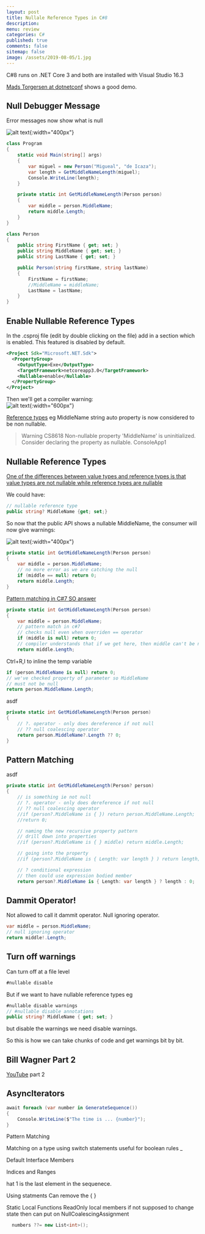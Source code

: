 ```yaml
---
layout: post
title: Nullale Reference Types in C#8
description: 
menu: review
categories: C# 
published: true 
comments: false     
sitemap: false
image: /assets/2019-08-05/1.jpg
---
```

C#8 runs on .NET Core 3 and both are installed with Visual Studio 16.3

[Mads Torgersen at dotnetconf](https://www.youtube.com/watch?v=TJiLhRPgyq4&list=PLReL099Y5nRd04p81Q7p5TtyjCrj9tz1t&index=3&t=0s) shows a good demo.

## Null Debugger Message

Error messages now show what is null

![alt text](/assets/2019-09-29/1.jpg "Shows where null actually is"){:width="400px"}

```cs
class Program
{
    static void Main(string[] args)
    {
        var miguel = new Person("Migueal", "de Icaza");
        var length = GetMiddleNameLength(miguel);
        Console.WriteLine(length);
    }

    private static int GetMiddleNameLength(Person person)
    {
        var middle = person.MiddleName;
        return middle.Length;
    }
}

class Person
{
    public string FirstName { get; set; }
    public string MiddleName { get; set; }
    public string LastName { get; set; }

    public Person(string firstName, string lastName)
    {
        FirstName = firstName;
        //MiddleName = middleName;
        LastName = lastName;
    }
}
```

## Enable Nullable Reference Types

In the .csproj file (edit by double clicking on the file) add in a <Nullable> section which is enabled. This featured is disabled by default.

```xml
<Project Sdk="Microsoft.NET.Sdk">
  <PropertyGroup>
    <OutputType>Exe</OutputType>
    <TargetFramework>netcoreapp3.0</TargetFramework>
    <Nullable>enable</Nullable>
  </PropertyGroup>
</Project>
```

Then we'll get a compiler warning:  
![alt text](/assets/2019-09-29/2.jpg ""){:width="600px"}

[Reference types](/2019/01/17/Value-Types-and-Reference-Types) eg MiddleName string auto property is now considered to be non nullable.

> Warning CS8618 Non-nullable property 'MiddleName' is uninitialized. Consider declaring the property as nullable.	ConsoleApp1	

## Nullable Reference Types

[One of the differences between value types and reference types is that value types are not nullable while reference types are nullable](https://www.telerik.com/blogs/c-8-nullable-references)

We could have:

```cs
// nullable reference type
public string? MiddleName {get; set;}
```

So now that the public API shows a nullable MiddleName, the consumer will now give warnings:

![alt text](/assets/2019-09-29/3.jpg "Dereference of possible null reference"){:width="400px"}

```cs
private static int GetMiddleNameLength(Person person)
{
    var middle = person.MiddleName;
    // no more error as we are catching the null
    if (middle == null) return 0;
    return middle.Length;
}
```

[Pattern matching in C#7 SO answer](https://stackoverflow.com/a/43295208/26086)

```cs
private static int GetMiddleNameLength(Person person)
{
    var middle = person.MiddleName;
    // pattern match in c#7
    // checks null even when overriden == operator
    if (middle is null) return 0;
    // compiler understands that if we get here, then middle can't be null (flow analysis of code)
    return middle.Length;
```

Ctrl+R,I to inline the temp variable

```cs
if (person.MiddleName is null) return 0;
// we've checked property of parameter so MiddleName
// must not be null
return person.MiddleName.Length;
```
asdf

```cs
private static int GetMiddleNameLength(Person person)
{
    // ?. operator - only does dereference if not null
    // ?? null coalescing operator
    return person.MiddleName?.Length ?? 0;
}
```

## Pattern Matching

asdf

```cs
private static int GetMiddleNameLength(Person? person)
{
    // is something ie not null
    // ?. operator - only does dereference if not null
    // ?? null coalescing operator
    //if (person?.MiddleName is { }) return person.MiddleName.Length;
    //return 0;

    // naming the new recursive property pattern
    // drill down into properties
    //if (person?.MiddleName is { } middle) return middle.Length;

    // going into the property
    //if (person?.MiddleName is { Length: var length } ) return length;

    // ? conditional expression
    // then could use expression bodied member
    return person?.MiddleName is { Length: var length } ? length : 0;
```

## Dammit Operator!

Not allowed to call it dammit operator. Null ignoring operator.

```cs
var middle = person.MiddleName;
// null ignoring operator
return middle!.Length;
```

## Turn off warnings

Can turn off at a file level

```cs
#nullable disable
```

But if we want to have nullable reference types eg

```cs
#nullable disable warnings
// #nullable disable annotations
public string? MiddleName { get; set; }
```

but disable the warnings we need disable warnings.

So this is how we can take chunks of code and get warnings bit by bit.

## Bill Wagner Part 2

[YouTube](
https://www.youtube.com/watch?v=fhf8N4004u0&list=PLReL099Y5nRd04p81Q7p5TtyjCrj9tz1t&index=5&t=11s) part 2

## AsyncIterators

```cs
await foreach (var number in GenerateSequence())
{
    Console.WriteLine($"The time is ... {number}");
}

```

Pattern Matching

Matching on a type
using switch statements
  useful for boolean rules _

Default Interface Members

Indices and Ranges

hat 1 is the last element in the sequenece.

Using statments
Can remove the { }

Static Local Functions
ReadOnly local members
  if not supposed to change state then can put on
NullCoalescingAssignment

```cs
  numbers ??= new List<int>();
```



